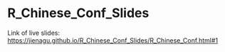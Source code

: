# R_Chinese_Conf_Slides

Link of live slides: https://jienagu.github.io/R_Chinese_Conf_Slides/R_Chinese_Conf.html#1

